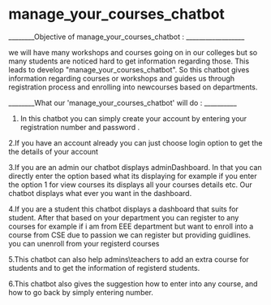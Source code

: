 # manage_your_courses_chatbot

  ________Objective of manage_your_courses_chatbot : __________________
             
   we will have many workshops and courses going on in our colleges but so many students are noticed hard to get information regarding those. This leads to develop "manage_your_courses_chatbot". So this chatbot gives information regarding courses or workshops and guides us through registration process and enrolling into newcourses based on departments.
   
   ________What our 'manage_your_courses_chatbot' will do : __________
   
  1. In this chatbot you can simply create your account by entering your registration number and password .
   
   2.If you have an account already you can just choose login option to get the the details of your account
   
   3.If you are an admin our chatbot displays adminDashboard. In that you can directly enter the option based what its displaying for          example if you enter the option 1 for view courses its displays all your courses details etc. Our chatbot displays what ever you want      in the dashboard.
   
   4.If you are a student this chatbot displays a dashboard that suits for student. After that based on your department you can register        to any courses for example if i am from EEE department  but want to enroll into a course from CSE due to passion we can register but      providing guidlines. you can unenroll from your registerd courses
   
   5.This chatbot can also help admins\teachers to add an extra course for students and to get the information of registerd students.
   
   6.This chatbot also gives the suggestion how to enter into any course, and how to go back by simply entering number.
